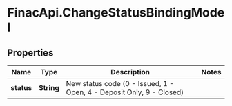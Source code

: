 # FinacApi.ChangeStatusBindingModel

## Properties
Name | Type | Description | Notes
------------ | ------------- | ------------- | -------------
**status** | **String** | New status code (0 - Issued, 1 - Open, 4 - Deposit Only, 9 - Closed) | 
